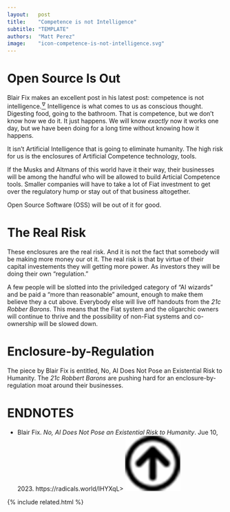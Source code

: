 ```yaml
---
layout:   post
title:    "Competence is not Intelligence"
subtitle: "TEMPLATE"
authors:  "Matt Perez"
image:    "icon-competence-is-not-intelligence.svg"
---
```


<div style="display:none;">
 <p>Intelligence is what comes to us as conscious thought. Competence is how we digest food, go to the bathroom, etc.: we don&rsquo;t know how we do it, it just happens.</p>
</div>

<h1>Open Source Is Out</h1>
 <p>Blair Fix makes an excellent post in his latest post: competence is not intelligence.<a href="#en01"><sup id="bm01">&hairsp;&nabla;&hairsp;</sup></a> Intelligence is what comes to us as conscious thought. Digesting food, going to the bathroom. That is competence, but we don&rsquo;t know how we do it. It just happens. We will know <em>exactly</em> now it works one day, but we have been doing for a long time without knowing how it happens.</p>
 <p>It isn&rsquo;t Artificial Intelligence that is going to <span class='_quotespan'>eliminate humanity.</span> The high risk for us is the enclosures of Artificial Competence technology, tools.</p>
 <p>If the Musks and Altmans of this world have it their way, their businesses will be among the handful who will be allowed to build Articial Competence tools. Smaller companies will have to take a lot of <span class='_paradigm'>Fiat</span> investment to get over the regulatory hump or stay out of that business altogether.</p>
 <p>Open Source Software (OSS) will be out of it for good.</p>

<h1>The Real Risk</h1>
 <p>These enclosures are the real risk. And it is not the fact that somebody will be making more money our ot it. The real risk is that by virtue of their capital investements they will getting more power. As investors they will be doing their own &ldquo;regulation.&rdquo;</p>
 <p>A few people will be slotted into the priviledged category of &ldquo;AI wizards&rdquo; and be paid a &ldquo;more than reasonable&rdquo; amount, enough to make them believe they a cut above. Everybody else will live off handouts from the <em>21c Robber Barons</em>. This means that the <span class='_paradigm'>Fiat</span> system and the oligarchic owners will continue to thrive and the possibility of non-<span class='_paradigm'>Fiat</span> systems and co-ownership will be slowed down.</p>

 <h1>Enclosure-by-Regulation</h1>
 <p>The piece by Blair Fix is entitled, <span class='_quotespan'>No, AI Does Not Pose an Existential Risk to Humanity</span>. The <em>21c Robbert Barons</em> are pushing hard for an enclosure-by-regulation moat around their businesses.</p>

<h1 class="_section">ENDNOTES</h1>
 <ul>
  <li id="en01">
   <p class="_list-item">
    Blair Fix.
    <em>No, AI Does Not Pose an Existential Risk to Humanity</em>.
    Jue 10, 2023.
    <a ahref="https://radicals.world/IHYXqL" target="_blank">https://radicals.world/IHYXqL</a>&gt;
    <a class="_uparrow" href="#bm01"><img src="/assets/img/arrow-up-icon.png"></a>
   </p>
  </li>
 </ul>

{% include related.html %}